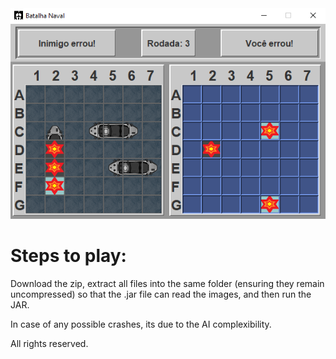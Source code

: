 <img src="./screenshot.png" alt="Screenshot" style="pointer-events: none;" />

# Steps to play:
Download the zip, extract all files into the same folder (ensuring they remain uncompressed) so that the .jar file can read the images, and then run the JAR.

In case of any possible crashes, its due to the AI complexibility.

All rights reserved.
